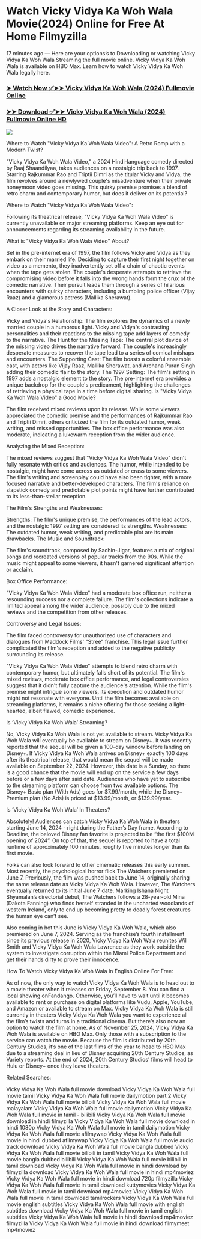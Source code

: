 # Watch Vicky Vidya Ka Woh Wala Movie(2024) Online for Free At Home Filmyzilla

17 minutes ago — Here are your options’s to Downloading or watching Vicky Vidya Ka Woh Wala Streaming the full movie online. Vicky Vidya Ka Woh Wala is available on HBO Max. Learn how to watch Vicky Vidya Ka Woh Wala legally here.


### [➤ Watch Now ✅➤➤ Vicky Vidya Ka Woh Wala (2024) Fullmovie Online](https://tamilmoviesdownloadfreesites.blogspot.com/2024/10/blog-post_106.html)

### [➤➤ Download ✅➤➤ Vicky Vidya Ka Woh Wala (2024) Fullmovie Online HD](https://tamilmoviesdownloadfreesites.blogspot.com/2024/10/blog-post_106.html)

<p dir="auto"><a href="https://tamilmoviesdownloadfreesites.blogspot.com/2024/10/blog-post_106.html" title="PLAY NOW" rel="nofollow"><img src="https://i.imgur.com/jhNGoEt.gif" style="max-width: 100%;"></a></p>

Where to Watch "Vicky Vidya Ka Woh Wala Video": A Retro Romp with a Modern Twist?

"Vicky Vidya Ka Woh Wala Video," a 2024 Hindi-language comedy directed by Raaj Shaandilyaa, takes audiences on a nostalgic trip back to 1997. Starring Rajkummar Rao and Triptii Dimri as the titular Vicky and Vidya, the film revolves around a newlywed couple's misadventure when their private honeymoon video goes missing. This quirky premise promises a blend of retro charm and contemporary humor, but does it deliver on its potential?

Where to Watch "Vicky Vidya Ka Woh Wala Video":

Following its theatrical release, "Vicky Vidya Ka Woh Wala Video" is currently unavailable on major streaming platforms. Keep an eye out for announcements regarding its streaming availability in the future.

What is "Vicky Vidya Ka Woh Wala Video" About?

Set in the pre-internet era of 1997, the film follows Vicky and Vidya as they embark on their married life. Deciding to capture their first night together on video as a memento, they inadvertently set off a chain of chaotic events when the tape gets stolen. The couple's desperate attempts to retrieve the compromising video before it falls into the wrong hands form the crux of the comedic narrative. Their pursuit leads them through a series of hilarious encounters with quirky characters, including a bumbling police officer (Vijay Raaz) and a glamorous actress (Mallika Sherawat).

A Closer Look at the Story and Characters:

Vicky and Vidya's Relationship: The film explores the dynamics of a newly married couple in a humorous light. Vicky and Vidya's contrasting personalities and their reactions to the missing tape add layers of comedy to the narrative.
The Hunt for the Missing Tape: The central plot device of the missing video drives the narrative forward. The couple's increasingly desperate measures to recover the tape lead to a series of comical mishaps and encounters.
The Supporting Cast: The film boasts a colorful ensemble cast, with actors like Vijay Raaz, Mallika Sherawat, and Archana Puran Singh adding their comedic flair to the story.
The 1997 Setting: The film's setting in 1997 adds a nostalgic element to the story. The pre-internet era provides a unique backdrop for the couple's predicament, highlighting the challenges of retrieving a physical tape in a time before digital sharing.
Is "Vicky Vidya Ka Woh Wala Video" a Good Movie?

The film received mixed reviews upon its release. While some viewers appreciated the comedic premise and the performances of Rajkummar Rao and Triptii Dimri, others criticized the film for its outdated humor, weak writing, and missed opportunities. The box office performance was also moderate, indicating a lukewarm reception from the wider audience.

Analyzing the Mixed Reception:

The mixed reviews suggest that "Vicky Vidya Ka Woh Wala Video" didn't fully resonate with critics and audiences. The humor, while intended to be nostalgic, might have come across as outdated or crass to some viewers. The film's writing and screenplay could have also been tighter, with a more focused narrative and better-developed characters. The film's reliance on slapstick comedy and predictable plot points might have further contributed to its less-than-stellar reception.

The Film's Strengths and Weaknesses:

Strengths: The film's unique premise, the performances of the lead actors, and the nostalgic 1997 setting are considered its strengths.
Weaknesses: The outdated humor, weak writing, and predictable plot are its main drawbacks.
The Music and Soundtrack:

The film's soundtrack, composed by Sachin-Jigar, features a mix of original songs and recreated versions of popular tracks from the 90s. While the music might appeal to some viewers, it hasn't garnered significant attention or acclaim.

Box Office Performance:

"Vicky Vidya Ka Woh Wala Video" had a moderate box office run, neither a resounding success nor a complete failure. The film's collections indicate a limited appeal among the wider audience, possibly due to the mixed reviews and the competition from other releases.

Controversy and Legal Issues:

The film faced controversy for unauthorized use of characters and dialogues from Maddock Films' "Stree" franchise. This legal issue further complicated the film's reception and added to the negative publicity surrounding its release.


"Vicky Vidya Ka Woh Wala Video" attempts to blend retro charm with contemporary humor, but ultimately falls short of its potential. The film's mixed reviews, moderate box office performance, and legal controversies suggest that it didn't fully capture the audience's attention. While the film's premise might intrigue some viewers, its execution and outdated humor might not resonate with everyone. Until the film becomes available on streaming platforms, it remains a niche offering for those seeking a light-hearted, albeit flawed, comedic experience.


Is ‘Vicky Vidya Ka Woh Wala’ Streaming?

No, Vicky Vidya Ka Woh Wala is not yet available to stream. Vicky Vidya Ka Woh Wala will eventually be available to stream on Disney+. It was recently reported that the sequel will be given a 100-day window before landing on Disney+. If Vicky Vidya Ka Woh Wala arrives on Disney+ exactly 100 days after its theatrical release, that would mean the sequel will be made available on September 22, 2024. However, this date is a Sunday, so there is a good chance that the movie will end up on the service a few days before or a few days after said date. Audiences who have yet to subscribe to the streaming platform can choose from two available options. The Disney+ Basic plan (With Ads) goes for $7.99/month, while the Disney+ Premium plan (No Ads) is priced at $13.99/month, or $139.99/year.

Is ‘Vicky Vidya Ka Woh Wala’ In Theaters?

Absolutely! Audiences can catch Vicky Vidya Ka Woh Wala in theaters starting June 14, 2024 - right during the Father’s Day frame. According to Deadline, the beloved Disney fan favorite is projected to be “the first $100M opening of 2024”. On top of that, the sequel is reported to have a total runtime of approximately 100 minutes, roughly five minutes longer than its first movie.

Folks can also look forward to other cinematic releases this early summer. Most recently, the psychological horror flick The Watchers premiered on June 7. Previously, the film was pushed back to June 14, originally sharing the same release date as Vicky Vidya Ka Woh Wala. However, The Watchers eventually returned to its initial June 7 date. Marking Ishana Night Shyamalan’s directorial debut, The Watchers follows a 28-year-old Mina (Dakota Fanning) who finds herself stranded in the uncharted woodlands of western Ireland, only to end up becoming pretty to deadly forest creatures the human eye can’t see.

Also coming in hot this June is Vicky Vidya Ka Woh Wala, which also premiered on June 7, 2024. Serving as the franchise’s fourth installment since its previous release in 2020, Vicky Vidya Ka Woh Wala reunites Will Smith and Vicky Vidya Ka Woh Wala Lawrence as they work outside the system to investigate corruption within the Miami Police Department and get their hands dirty to prove their innocence.

How To Watch Vicky Vidya Ka Woh Wala In English Online For Free:

As of now, the only way to watch Vicky Vidya Ka Woh Wala is to head out to a movie theater when it releases on Friday, September 8. You can find a local showing onFandango. Otherwise, you’ll have to wait until it becomes available to rent or purchase on digital platforms like Vudu, Apple, YouTube, and Amazon or available to stream on Max. Vicky Vidya Ka Woh Wala is still currently in theaters Vicky Vidya Ka Woh Wala you want to experience all the film’s twists and turns in a traditional cinema. But there’s also now an option to watch the film at home. As of November 25, 2024, Vicky Vidya Ka Woh Wala is available on HBO Max. Only those with a subscription to the service can watch the movie. Because the film is distributed by 20th Century Studios, it’s one of the last films of the year to head to HBO Max due to a streaming deal in lieu of Disney acquiring 20th Century Studios, as Variety reports. At the end of 2024, 20th Century Studios’ films will head to Hulu or Disney+ once they leave theaters.


Related Searches:

Vicky Vidya Ka Woh Wala full movie download
Vicky Vidya Ka Woh Wala full movie tamil
Vicky Vidya Ka Woh Wala full movie dailymotion part 2
Vicky Vidya Ka Woh Wala full movie bilibili
Vicky Vidya Ka Woh Wala full movie malayalam
Vicky Vidya Ka Woh Wala full movie dailymotion
Vicky Vidya Ka Woh Wala full movie in tamil - bilibili
Vicky Vidya Ka Woh Wala full movie download in hindi filmyzilla
Vicky Vidya Ka Woh Wala full movie download in hindi 1080p
Vicky Vidya Ka Woh Wala full movie in tamil dailymotion
Vicky Vidya Ka Woh Wala full movie afilmywap
Vicky Vidya Ka Woh Wala full movie in hindi dubbed afilmywap
Vicky Vidya Ka Woh Wala full movie audio track download
Vicky Vidya Ka Woh Wala full movie bangla dubbed
Vicky Vidya Ka Woh Wala full movie bilibili in tamil
Vicky Vidya Ka Woh Wala full movie bangla dubbed bilibili
Vicky Vidya Ka Woh Wala full movie bilibili in tamil download
Vicky Vidya Ka Woh Wala full movie in hindi download by filmyzilla
download Vicky Vidya Ka Woh Wala full movie in hindi mp4moviez
Vicky Vidya Ka Woh Wala full movie in hindi download 720p filmyzilla
Vicky Vidya Ka Woh Wala full movie in tamil download kuttymovies
Vicky Vidya Ka Woh Wala full movie in tamil download mp4moviez
Vicky Vidya Ka Woh Wala full movie in tamil download tamilrockers
Vicky Vidya Ka Woh Wala full movie english subtitles
Vicky Vidya Ka Woh Wala full movie with english subtitles download
Vicky Vidya Ka Woh Wala full movie in tamil english subtitles
Vicky Vidya Ka Woh Wala full movie in hindi download mp4moviez filmyzilla
Vicky Vidya Ka Woh Wala full movie in hindi download filmymeet mp4moviez
